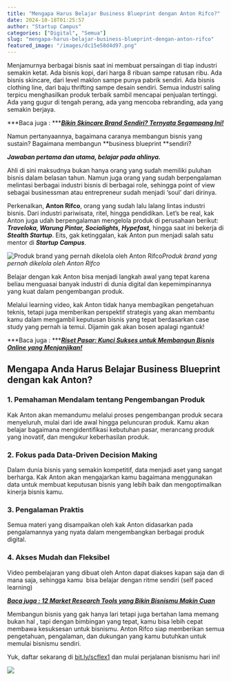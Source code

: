 ```yaml
---
title: "Mengapa Harus Belajar Business Blueprint dengan Anton Rifco?"
date: 2024-10-18T01:25:57
author: "Startup Campus"
categories: ["Digital", "Semua"]
slug: "mengapa-harus-belajar-business-blueprint-dengan-anton-rifco"
featured_image: "/images/dc15e58d4d97.png"
---
```


Menjamurnya berbagai bisnis saat ini membuat persaingan di tiap industri semakin ketat. Ada bisnis kopi, dari harga 8 ribuan sampe ratusan ribu. Ada bisnis skincare, dari level maklon sampe punya pabrik sendiri. Ada bisnis clothing line, dari baju thrifting sampe desain sendiri. Semua industri saling terpicu menghasilkan produk terbaik sambil mencapai penjualan tertinggi. Ada yang gugur di tengah perang, ada yang mencoba rebranding, ada yang semakin berjaya.

***Baca juga : ***[***Bikin Skincare Brand Sendiri? Ternyata Segampang Ini!***](https://startupcampus.id/blog/bikin-skincare-brand-sendiri-ternyata-segampang-ini/)

Namun pertanyaannya, bagaimana caranya membangun bisnis yang sustain? Bagaimana membangun **business blueprint **sendiri?

***Jawaban pertama dan utama, belajar pada ahlinya.***

Ahli di sini maksudnya bukan hanya orang yang sudah memiliki puluhan bisnis dalam belasan tahun. Namun juga orang yang sudah berpengalaman melintasi berbagai industri bisnis di berbagai role, sehingga point of view sebagai businessman atau entrepreneur sudah menjadi ‘soul’ dari dirinya.

Perkenalkan, **Anton Rifco**, orang yang sudah lalu lalang lintas industri bisnis. Dari industri pariwisata, ritel, hingga pendidikan. Let’s be real, kak Anton juga udah berpengalaman mengelola produk di perusahaan berikut: ***Traveloka, Warung Pintar, Socialights, Hypefast,*** hingga saat ini bekerja di ***Stealth Startup***. Eits, gak ketinggalan, kak Anton pun menjadi salah satu mentor di ***Startup Campus***.

![Produk brand yang pernah dikelola oleh Anton Rifco](https://www.startupcampus.id/blog/wp-content/uploads/2024/10/Produk-brand-yang-pernah-dikelola-oleh-Anton-Rifco-1024x576.png)*Produk brand yang pernah dikelola oleh Anton Rifco*

Belajar dengan kak Anton bisa menjadi langkah awal yang tepat karena beliau menguasai banyak industri di dunia digital dan kepemimpinannya yang kuat dalam pengembangan produk.

Melalui learning video, kak Anton tidak hanya membagikan pengetahuan teknis, tetapi juga memberikan perspektif strategis yang akan membantu kamu dalam mengambil keputusan bisnis yang tepat berdasarkan case study yang pernah ia temui. Dijamin gak akan bosen apalagi ngantuk!

***Baca juga : ***[***Riset Pasar: Kunci Sukses untuk Membangun Bisnis Online yang Menjanjikan!***](https://startupcampus.id/blog/langkah-sukses-memulai-bisnis-online-yang-menjanjikan-dengan-market-research/)

## **Mengapa Anda Harus Belajar Business Blueprint dengan kak Anton?**

### **1. Pemahaman Mendalam tentang Pengembangan Produk**

Kak Anton akan memandumu melalui proses pengembangan produk secara menyeluruh, mulai dari ide awal hingga peluncuran produk. Kamu akan belajar bagaimana mengidentifikasi kebutuhan pasar, merancang produk yang inovatif, dan mengukur keberhasilan produk.

### **2. Fokus pada Data-Driven Decision Making**

Dalam dunia bisnis yang semakin kompetitif, data menjadi aset yang sangat berharga. Kak Anton akan mengajarkan kamu bagaimana menggunakan data untuk membuat keputusan bisnis yang lebih baik dan mengoptimalkan kinerja bisnis kamu.

### **3. Pengalaman Praktis**

Semua materi yang disampaikan oleh kak Anton didasarkan pada pengalamannya yang nyata dalam mengembangkan berbagai produk digital.

### **4. Akses Mudah dan Fleksibel**

Video pembelajaran yang dibuat oleh Anton dapat diakses kapan saja dan di mana saja, sehingga kamu  bisa belajar dengan ritme sendiri (self paced learning)

[***Baca juga : 12 Market Research Tools yang Bikin Bisnismu Makin Cuan***](https://startupcampus.id/blog/12-market-research-tools-yang-bikin-bisnismu-makin-cuan/)

Membangun bisnis yang gak hanya lari tetapi juga bertahan lama memang bukan hal , tapi dengan bimbingan yang tepat, kamu bisa lebih cepat membawa kesuksesan untuk bisnismu. Anton Rifco siap memberikan semua pengetahuan, pengalaman, dan dukungan yang kamu butuhkan untuk memulai bisnismu sendiri.

Yuk, daftar sekarang di [bit.ly/scflex1](http://bit.ly/scflex1) dan mulai perjalanan bisnismu hari ini!

![](https://lh7-rt.googleusercontent.com/docsz/AD_4nXfBTbdZ3FXXTWfVV75RGFnunj4J7cXaWJnUZep3aTl0n9BGQhMU2-eh2Lm0WLUGffkbUVdZGBnIDiHr3zxuGjQAgAHr8ujQ9KjD_mdmjmmFTp7U4fdd3pNOQA10kO_yLB2zqQUmUIbzvOU-VMweVU0gihE?key=9WUehFgKq_DNEAjnQYhBxw)
